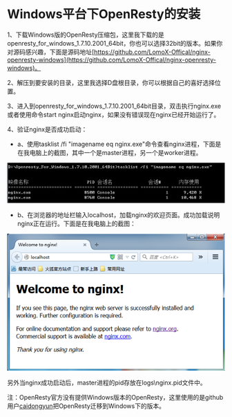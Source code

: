 # Windows平台下OpenResty的安装

1、下载Windows版的OpenResty压缩包，这里我下载的是openresty_for_windows_1.7.10.2001_64bit，你也可以选择32bit的版本。如果你对源码感兴趣，下面是源码地址[https://github.com/LomoX-Offical/nginx-openresty-windows](https://github.com/LomoX-Offical/nginx-openresty-windows)。

2、解压到要安装的目录，这里我选择D盘根目录，你可以根据自己的喜好选择位置。

3、进入到openresty_for_windows_1.7.10.2001_64bit目录，双击执行nginx.exe 或者使用命令start nginx启动nginx，如果没有错误现在nginx已经开始运行了。

4、验证nginx是否成功启动：

   * a、使用tasklist /fi "imagename eq nginx.exe"命令查看nginx进程，下面是在我电脑上的截图，其中一个是master进程，另一个是worker进程。

  ![nginx进程](nginx_process.png)

   * b、在浏览器的地址栏输入localhost，加载nginx的欢迎页面。成功加载说明nginx正在运行。下面是在我电脑上的截图：

  ![nginx的欢迎页面](nginx_web_welcome.png)

另外当nginx成功启动后，master进程的pid存放在logs\nginx.pid文件中。

注：OpenResty官方没有提供Windows版本的OpenResty，这里使用的是github用户[caidongyun](https://github.com/caidongyun)把OpenResty迁移到Windows下的版本。
